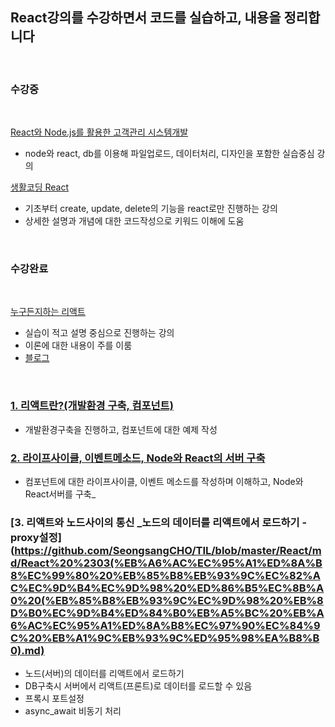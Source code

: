## React강의를 수강하면서 코드를 실습하고, 내용을 정리합니다
<br>

### 수강중
<br>

[React와 Node.js를 활용한 고객관리 시스템개발](https://www.youtube.com/playlist?list=PLRx0vPvlEmdD1pSqKZiTihy5rplxecNpz)

- node와 react, db를 이용해 파일업로드, 데이터처리, 디자인을 포함한 실습중심 강의

[생활코딩 React](https://www.youtube.com/watch?v=PTRpJNMiMdA&list=PLuHgQVnccGMCRv6f8H9K5Xwsdyg4sFSdi&index=23)

- 기초부터 create, update, delete의 기능을 react로만 진행하는 강의
- 상세한 설명과 개념에 대한 코드작성으로 키워드 이해에 도움
<br>

### 수강완료
<br>

[누구든지하는 리액트](https://www.youtube.com/watch?v=fT9iFFAt60E&list=PL9FpF_z-xR_E4rxYMMZx5cOpwaiwCzWUH)

- 실습이 적고 설명 중심으로 진행하는 강의
- 이론에 대한 내용이 주를 이룸
- [블로그](https://velopert.com/3613)


<br>

### [1. 리액트란?(개발환경 구축, 컴포넌트)](https://github.com/SeongsangCHO/TIL/blob/master/React/md/React%20%2301.md)

- 개발환경구축을 진행하고, 컴포넌트에 대한 예제 작성

### [2. 라이프사이클, 이벤트메소드, Node와 React의 서버 구축](https://github.com/SeongsangCHO/TIL/blob/master/React/md/React%20%2302%20(Life%20Cycle%2C%20node%20%2B%20react%20%ED%99%98%EA%B2%BD%EA%B5%AC%EC%B6%95).md)

- 컴포넌트에 대한 라이프사이클, 이벤트 메소드를 작성하며 이해하고, Node와 React서버를 구축_

### [3. 리액트와 노드사이의 통신 _노드의 데이터를 리액트에서 로드하기 - proxy설정](https://github.com/SeongsangCHO/TIL/blob/master/React/md/React%20%2303(%EB%A6%AC%EC%95%A1%ED%8A%B8%EC%99%80%20%EB%85%B8%EB%93%9C%EC%82%AC%EC%9D%B4%EC%9D%98%20%ED%86%B5%EC%8B%A0%20(%EB%85%B8%EB%93%9C%EC%9D%98%20%EB%8D%B0%EC%9D%B4%ED%84%B0%EB%A5%BC%20%EB%A6%AC%EC%95%A1%ED%8A%B8%EC%97%90%EC%84%9C%20%EB%A1%9C%EB%93%9C%ED%95%98%EA%B8%B0).md)



- 노드(서버)의 데이터를 리액트에서 로드하기
- DB구축시 서버에서 리액트(프론트)로 데이터를 로드할 수 있음
- 프록시 포트설정
- async_await 비동기 처리
